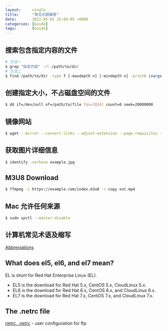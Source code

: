```yaml
---
layout:     single
title:      "常见问题解答"
date:       2022-05-01 15:04:05 +0800
categories: [Guide]
tags:       [Guide]
---
```


## 搜索包含指定内容的文件
```bash
# 方法一
$ grep "指定内容" -rl /path/to/dir
# 方法二
$ find /path/to/dir -type f [-maxdepth n] [-mindepth n] -print0 |xargs -0 grep "指定内容"  
```

## 创建指定大小，不占磁盘空间的文件
```bash
$ dd if=/dev/null of=/path/to/file [bs=1024] count=0 seek=20000000
```

## 镜像网站
```bash
$ wget --mirror --convert-links --adjust-extension --page-requisites --no-parent https://www.example.com
```

## 获取图片详细信息
```bash
$ identify -verbose example.jpg
```

## M3U8 Download
```bash
$ ffmpeg -i https://example.com/index.m3u8 -c copy out.mp4
```

## Mac 允许任何来源
```bash
$ sudo spctl --master-disable
```

## 计算机常见术语及缩写

  [Abbreviations](/guide-abbreviations)

## What does el5, el6, and el7 mean?

EL is short for Red Hat Enterprise Linux (EL).

  - EL5 is the download for Red Hat 5.x, CentOS 5.x, CloudLinux 5.x.
  - EL6 is the download for Red Hat 6.x, CentOS 6.x, and CloudLinux 6.x.
  - EL7 is the download for Red Hat 7.x, CentOS 7.x, and CloudLinux 7.x.

## The .netrc file

  [netrc, .netrc](https://linux.die.net/man/5/netrc) - user configuration for ftp
